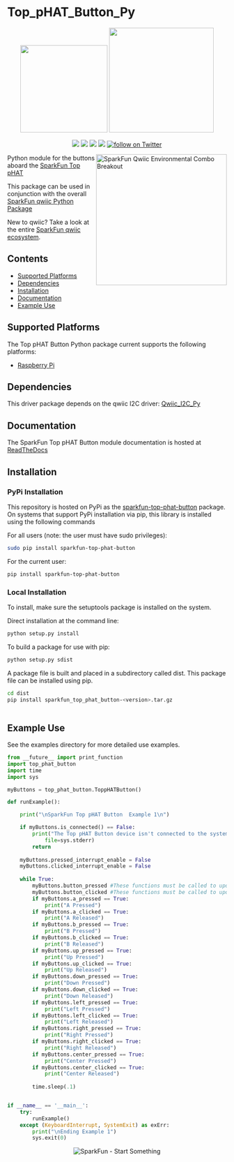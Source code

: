 Top_pHAT_Button_Py
==================
<p align="center">
   <img src="https://cdn.sparkfun.com/assets/custom_pages/2/7/2/qwiic-logo-registered.jpg"  width=200>  
   <img src="https://www.python.org/static/community_logos/python-logo-master-v3-TM.png"  width=240>   
</p>
<p align="center">
	<a href="https://pypi.org/project/sparkfun-top-phat-button/" alt="Package">
		<img src="https://img.shields.io/pypi/pyversions/sparkfun-top-phat-button.svg" /></a>
	<a href="https://github.com/sparkfun/Top_pHAT_Button_Py/issues" alt="Issues">
		<img src="https://img.shields.io/github/issues/sparkfun/Top_pHAT_Button_Py.svg" /></a>
	<a href="https://top-phat-button-py.readthedocs.io/en/latest/?" alt="Documentation">
		<img src="https://readthedocs.org/projects/top-phat-button-py/badge/?version=latest&style=flat" /></a>
	<a href="https://github.com/sparkfun/Top_pHAT_Button_Py/blob/master/LICENSE" alt="License">
		<img src="https://img.shields.io/badge/license-MIT-blue.svg" /></a>
	<a href="https://twitter.com/intent/follow?screen_name=sparkfun">
        	<img src="https://img.shields.io/twitter/follow/sparkfun.svg?style=social&logo=twitter"
           	 alt="follow on Twitter"></a>
	
</p>

<img src="https://cdn.sparkfun.com//assets/parts/1/2/3/2/9/14348-01.jpg"  align="right" width=300 alt="SparkFun Qwiic Environmental Combo Breakout">

Python module for the buttons aboard the [SparkFun Top pHAT](https://www.sparkfun.com/products/16301)

This package can be used in conjunction with the overall [SparkFun qwiic Python Package](https://github.com/sparkfun/Qwiic_Py)

New to qwiic? Take a look at the entire [SparkFun qwiic ecosystem](https://www.sparkfun.com/qwiic).

## Contents

* [Supported Platforms](#supported-platforms)
* [Dependencies](#dependencies)
* [Installation](#installation)
* [Documentation](#documentation)
* [Example Use](#example-use)

Supported Platforms
--------------------
The Top pHAT Button Python package current supports the following platforms:
* [Raspberry Pi](https://www.sparkfun.com/search/results?term=raspberry+pi)

Dependencies 
---------------
This driver package depends on the qwiic I2C driver: 
[Qwiic_I2C_Py](https://github.com/sparkfun/Qwiic_I2C_Py)

Documentation
-------------
The SparkFun Top pHAT Button module documentation is hosted at [ReadTheDocs](https://top-phat-button-py.readthedocs.io/en/latest/?)

Installation
-------------

### PyPi Installation
This repository is hosted on PyPi as the [sparkfun-top-phat-button](https://pypi.org/project/sparkfun-top-phat-button/) package. On systems that support PyPi installation via pip, this library is installed using the following commands

For all users (note: the user must have sudo privileges):
```sh
sudo pip install sparkfun-top-phat-button
```
For the current user:

```sh
pip install sparkfun-top-phat-button
```

### Local Installation
To install, make sure the setuptools package is installed on the system.

Direct installation at the command line:
```sh
python setup.py install
```

To build a package for use with pip:
```sh
python setup.py sdist
 ```
A package file is built and placed in a subdirectory called dist. This package file can be installed using pip.
```sh
cd dist
pip install sparkfun_top_phat_button-<version>.tar.gz
  
```
Example Use
 ---------------
See the examples directory for more detailed use examples.

```python
from __future__ import print_function
import top_phat_button
import time
import sys

myButtons = top_phat_button.ToppHATButton()

def runExample():

    print("\nSparkFun Top pHAT Button  Example 1\n")

    if myButtons.is_connected() == False:
        print("The Top pHAT Button device isn't connected to the system. Please check your connection", \
            file=sys.stderr)
        return
    
    myButtons.pressed_interrupt_enable = False
    myButtons.clicked_interrupt_enable = False
    
    while True:
        myButtons.button_pressed #These functions must be called to update button variables to their latest setting
        myButtons.button_clicked #These functions must be called to update button variables to their latest setting  
        if myButtons.a_pressed == True:
            print("A Pressed")
        if myButtons.a_clicked == True:
            print("A Released")
        if myButtons.b_pressed == True:
            print("B Pressed")
        if myButtons.b_clicked == True:
            print("B Released")
        if myButtons.up_pressed == True:
            print("Up Pressed")
        if myButtons.up_clicked == True:
            print("Up Released")
        if myButtons.down_pressed == True:
            print("Down Pressed")
        if myButtons.down_clicked == True:
            print("Down Released")
        if myButtons.left_pressed == True:
            print("Left Pressed")
        if myButtons.left_clicked == True:
            print("Left Released")
        if myButtons.right_pressed == True:
            print("Right Pressed")
        if myButtons.right_clicked == True:
            print("Right Released")
        if myButtons.center_pressed == True:
            print("Center Pressed")
        if myButtons.center_clicked == True:
            print("Center Released")
    
        time.sleep(.1)


if __name__ == '__main__':
    try:
        runExample()
    except (KeyboardInterrupt, SystemExit) as exErr:
        print("\nEnding Example 1")
        sys.exit(0)

```
<p align="center">
<img src="https://cdn.sparkfun.com/assets/custom_pages/3/3/4/dark-logo-red-flame.png" alt="SparkFun - Start Something">
</p>